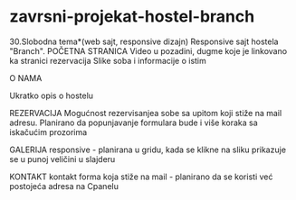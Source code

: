 # zavrsni-projekat-hostel-branch
30.Slobodna tema*(web sajt, responsive dizajn)
Responsive sajt hostela  "Branch".
POČETNA STRANICA
Video u pozadini, dugme koje je linkovano ka stranici rezervacija
Slike soba i informacije o istim 





O NAMA

Ukratko opis o hostelu




REZERVACIJA
Mogućnost rezervisanjea sobe sa upitom koji stiže na mail adresu.
Planirano da popunjavanje formulara bude i više koraka sa iskačućim prozorima 



GALERIJA
responsive - planirana u gridu, kada se klikne na sliku prikazuje se u punoj veličini u slajderu

KONTAKT
kontakt forma koja stiže na mail - planirano da se koristi već postojeća adresa na Cpanelu
